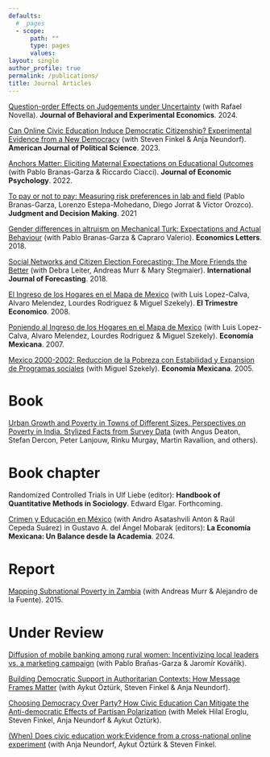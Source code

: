 ```yaml
---
defaults:
  # _pages
  - scope:
      path: ""
      type: pages
      values:
layout: single
author_profile: true
permalink: /publications/
title: Journal Articles
---
```


[Question-order Effects on Judgements under Uncertainty](https://doi.org/10.1016/j.socec.2023.102159) (with Rafael Novella).  **Journal of Behavioral and Experimental Economics**.  2024.

[Can Online Civic Education Induce Democratic Citizenship? Experimental Evidence from a New Democracy](https://onlinelibrary.wiley.com/doi/10.1111/ajps.12765) (with Steven Finkel & Anja Neundorf).  **American Journal of Political Science**. 2023.

[Anchors Matter: Eliciting Maternal Expectations on Educational Outcomes](https://www.sciencedirect.com/science/article/abs/pii/S0167487022000289) (with Pablo Branas-Garza & Riccardo Ciacci). **Journal of Economic Psychology**.  2022.

[To pay or not to pay: Measuring risk preferences in lab and field](https://www.cambridge.org/core/journals/judgment-and-decision-making/article/to-pay-or-not-to-pay-measuring-risk-preferences-in-lab-and-field/75E54D14217AB7A886729C6C498EDA87) (Pablo Branas-Garza, Lorenzo Estepa-Mohedano, Diego Jorrat & Victor Orozco). **Judgment and Decision Making**. 2021
 
[Gender differences in altruism on Mechanical Turk: Expectations and Actual Behaviour](https://doi.org/10.1016/j.econlet.2018.05.022) (with Pablo Branas-Garza & Capraro Valerio). **Economics Letters**.  2018.

[Social Networks and Citizen Election Forecasting: The More Friends the Better](https://doi.org/10.1016/j.ijforecast.2017.11.006) (with Debra Leiter, Andreas Murr & Mary Stegmaier). **International Journal of Forecasting**.  2018.

[El Ingreso de los Hogares en el Mapa de Mexico](https://www.jstor.org/stable/20857184) (with Luis Lopez-Calva, Alvaro Melendez, Lourdes Rodriguez & Miguel Szekely). **El Trimestre Economico**.  2008.

[Poniendo al Ingreso de los Hogares en el Mapa de Mexico](https://biblat.unam.mx/hevila/EconomiaMexicana/2007/vol16/no2/3.pdf) (with Luis Lopez-Calva, Alvaro Melendez, Lourdes Rodriguez & Miguel Szekely). **Economía Mexicana**.  2007.

[Mexico 2000-2002: Reduccion de la Pobreza con Estabilidad y Expansion de Programas sociales](https://www.redalyc.org/pdf/323/32314203.pdf) (with Miguel Szekely). **Economía Mexicana**.  2005.

# Book

[Urban Growth and Poverty in Towns of Different Sizes. Perspectives on Poverty in India. Stylized Facts from Survey Data](http://documents.worldbank.org/curated/en/103691468041447795/Main-report) (with Angus Deaton, Stefan Dercon, Peter Lanjouw, Rinku Murgay, Martin Ravallion, and others).

# Book chapter

Randomized Controlled Trials in Ulf Liebe (editor): **Handbook of Quantitative Methods in Sociology**. Edward Elgar.  Forthcoming.

[Crimen y Educación en México](https://repositorio-digital.cide.edu/handle/11651/5906) (with Andro Asatashvili Anton & Raúl Cepeda Suárez) in Gustavo A. del Ángel Mobarak (editors): **La Economía Mexicana: Un Balance desde la Academia**. 2024.

# Report

[Mapping Subnational Poverty in Zambia](https://www.sidalc.net/search/Record/dig-okr-1098621783/Description)
(with Andreas Murr & Alejandro de la Fuente). 2015.

# Under Review

[Diffusion of mobile banking among rural women: Incentivizing local leaders vs. a marketing campaign](https://papers.ssrn.com/sol3/papers.cfm?abstract_id=4974966) (with Pablo Brañas-Garza & Jaromír Kovářík).

[Building Democratic Support in Authoritarian Contexts: How Message Frames Matter](https://osf.io/preprints/osf/fqn5g) (with Aykut Öztürk, Steven Finkel & Anja Neundorf).

[Choosing Democracy Over Party? How Civic Education Can Mitigate the Anti-democratic Effects of Partisan Polarization](https://osf.io/preprints/osf/pk4gz) (with Melek Hilal Eroglu, Steven Finkel, Anja Neundorf & Aykut Öztürk).

[(When) Does civic education work:Evidence from a cross-national online experiment](https://osf.io/preprints/osf/ue6qj) (with Anja Neundorf, Aykut Öztürk & Steven Finkel.
